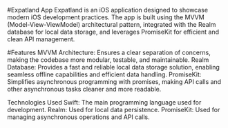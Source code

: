 #Expatland App
Expatland is an iOS application designed to showcase modern iOS development practices. The app is built using the MVVM (Model-View-ViewModel) architectural pattern, integrated with the Realm database for local data storage, and leverages PromiseKit for efficient and clean API management. 

#Features
MVVM Architecture: Ensures a clear separation of concerns, making the codebase more modular, testable, and maintainable.
Realm Database: Provides a fast and reliable local data storage solution, enabling seamless offline capabilities and efficient data handling.
PromiseKit: Simplifies asynchronous programming with promises, making API calls and other asynchronous tasks cleaner and more readable.

Technologies Used
Swift: The main programming language used for development.
Realm: Used for local data persistence.
PromiseKit: Used for managing asynchronous operations and API calls.

